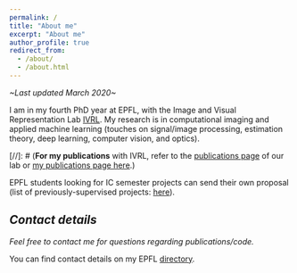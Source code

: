 ```yaml
---
permalink: /
title: "About me"
excerpt: "About me"
author_profile: true
redirect_from: 
  - /about/
  - /about.html
---
```


*~Last updated March 2020~*

I am in my fourth PhD year at EPFL, with the Image and Visual Representation Lab [IVRL](https://ivrl.epfl.ch/). My research is in computational imaging and applied machine learning (touches on signal/image processing, estimation theory, deep learning, computer vision, and optics).

[//]: # (**For my publications** with IVRL, refer to the [publications page](https://ivrl.epfl.ch/publications/) of our lab or [my publications page here](https://majedelhelou.github.io/publications/).)

EPFL students looking for IC semester projects can send their own proposal (list of previously-supervised projects: [here](https://majedelhelou.github.io/teaching/project_supervision)).


*Contact details*
---
*Feel free to contact me for questions regarding publications/code.*

You can find contact details on my EPFL [directory](https://ivrl.epfl.ch/people/majed/).

